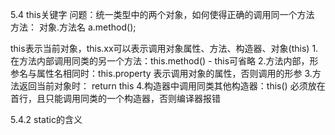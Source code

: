 5.4 this关键字
问题：统一类型中的两个对象，如何使得正确的调用同一个方法
方法： 对象.方法名  a.method();

this表示当前对象，this.xx可以表示调用对象属性、方法、构造器、对象(this)
1.在方法内部调用同类的另一个方法：this.method() - this可省略
2.方法内部，形参名与属性名相同时：this.property 表示调用对象的属性，否则调用的形参
3.方法返回当前对象时： return this
4.构造器中调用同类其他构造器：this()  必须放在首行，且只能调用同类的一个构造器，否则编译器报错


5.4.2 static的含义







